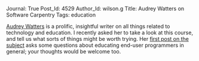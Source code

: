 Journal: True
Post_Id: 4529
Author_Id: wilson.g
Title: Audrey Watters on Software Carpentry
Tags: education

<p><a href="http://hackeducation.com/">Audrey Watters</a> is a prolific, insightful writer on all things related to technology and education. I recently asked her to take a look at this course, and tell us what sorts of things might be worth trying. Her <a href="http://hackeducation.com/2012/02/09/science-software-carpentry-and-the-discipline-to-hack/">first post on the subject</a> asks some questions about educating end-user programmers in general; your thoughts would be welcome too.</p>

